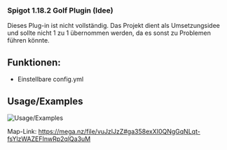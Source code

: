 ### Spigot 1.18.2 Golf Plugin (Idee)

Dieses Plug-in ist nicht vollständig. Das Projekt dient als Umsetzungsidee und sollte nicht 1 zu 1 übernommen werden, da es sonst zu 
Problemen führen könnte. 


## Funktionen: 

- Einstellbare config.yml


## Usage/Examples

![Usage/Examples](https://i.imgur.com/Sdl3oeS.png)

Map-Link: https://mega.nz/file/vuJzlJzZ#ga358exXI0QNgGqNLqt-fsYlzWAZEFInwRp2qlQa3uM
